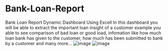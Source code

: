 # Bank-Loan-Report
Bank Loan Report Dynamic Dashboard Using Excell
In this dashboard you will be able to extract the important loan insight of a customer example you able to see  comparison of bad loan or good load, 
infomation like how much loan bank has given to the customer, how much has been submitted to bank by a customer and many more...
![image](https://github.com/user-attachments/assets/d09865d8-6427-4824-a98f-9ed00af81c2b)
![image](https://github.com/user-attachments/assets/104234f0-34f9-4aa2-891c-b0e16382f214)
